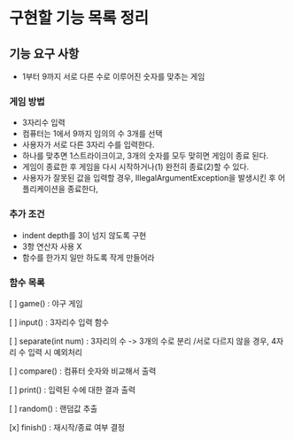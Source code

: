 # 구현할 기능 목록 정리

## 기능 요구 사항

- 1부터 9까지 서로 다른 수로 이루어진 숫자를 맞추는 게임

### 게임 방법
- 3자리수 입력
- 컴퓨터는 1에서 9까지 임의의 수 3개를 선택
- 사용자가 서로 다른 3자리 수를 입력한다.
- 하나를 맞추면 1스트라이크이고, 3개의 숫자를 모두 맞히면 게임이 종료 된다.
- 게임이 종료한 후 게임을 다시 시작하거나(1) 완전히 종료(2)할 수 있다.
- 사용자가 잘못된 값을 입력할 경우, IllegalArgumentException을 발생시킨 후 어플리케이션을 종료한다,

### 추가 조건
- indent depth를 3이 넘지 않도록 구현
- 3항 연산자 사용 X
- 함수를 한가지 일만 하도록 작게 만들어라

### 함수 목록
[ ] game() : 야구 게임

[ ] input() : 3자리수 입력 함수 

[ ] separate(int num) : 3자리의 수 -> 3개의 수로 분리 /서로 다르지 않을 경우, 4자리 수 입력 시 예외처리

[ ] compare() : 컴퓨터 숫자와 비교해서 출력 

[ ] print() : 입력된 수에 대한 결과 출력

[ ] random() : 랜덤값 추출

[x] finish() : 재시작/종료 여부 결정
